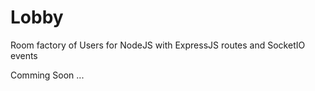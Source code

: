 Lobby
============

Room factory of Users for NodeJS with ExpressJS routes and SocketIO events

Comming Soon ...
